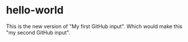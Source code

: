 # hello-world
This is the new version of "My first GitHub input". Which would make this "my second GitHub input".
